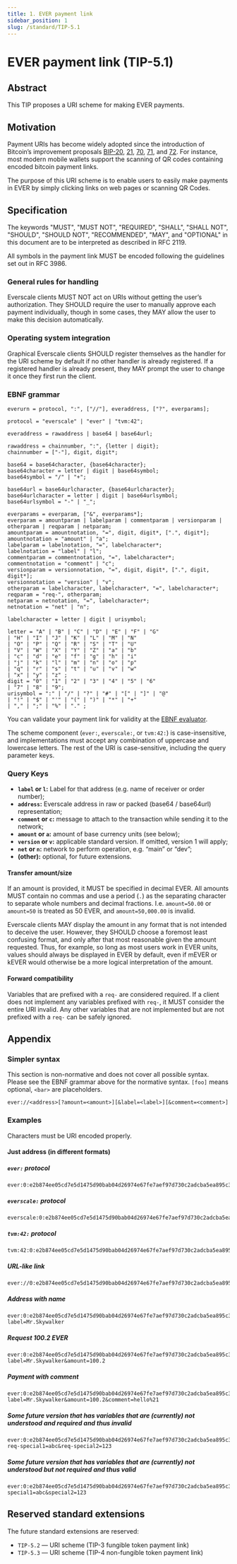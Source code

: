 ```yaml
---
title: 1. EVER payment link
sidebar_position: 1
slug: /standard/TIP-5.1
---
```


# EVER payment link (TIP-5.1)

## Abstract

This TIP proposes a URI scheme for making EVER payments.

## Motivation

Payment URIs has become widely adopted since the introduction of Bitcoin’s improvement proposals [BIP-20](https://github.com/bitcoin/bips/blob/master/bip-0020.mediawiki), [21](https://github.com/bitcoin/bips/blob/master/bip-0021.mediawiki), [70](https://github.com/bitcoin/bips/blob/master/bip-0070.mediawiki), [71](https://github.com/bitcoin/bips/blob/master/bip-0071.mediawiki), and [72](https://github.com/bitcoin/bips/blob/master/bip-0072.mediawiki). For instance, most modern mobile wallets support the scanning of QR codes containing encoded bitcoin payment links.

The purpose of this URI scheme is to enable users to easily make payments in EVER by simply clicking links on web pages or scanning QR Codes.

## Specification

The keywords "MUST", "MUST NOT", "REQUIRED", "SHALL", "SHALL NOT", "SHOULD", "SHOULD NOT", "RECOMMENDED", "MAY", and "OPTIONAL" in this document are to be interpreted as described in RFC 2119.

All symbols in the payment link MUST be encoded following the guidelines set out in RFC 3986.

### General rules for handling
Everscale clients MUST NOT act on URIs without getting the user’s authorization. They SHOULD require the user to manually approve each payment individually, though in some cases, they MAY allow the user to make this decision automatically.

### Operating system integration
Graphical Everscale clients SHOULD register themselves as the handler for the URI scheme by default if no other handler is already registered. If a registered handler is already present, they MAY prompt the user to change it once they first run the client.

### EBNF grammar
```ebnf
everurn = protocol, ":", ["//"], everaddress, ["?", everparams];

protocol = "everscale" | "ever" | "tvm:42";

everaddress = rawaddress | base64 | base64url;

rawaddress = chainnumber, ":", {letter | digit};
chainnumber = ["-"], digit, digit*;

base64 = base64character, {base64character};
base64character = letter | digit | base64symbol;
base64symbol = "/" | "+";

base64url = base64urlcharacter, {base64urlcharacter};
base64urlcharacter = letter | digit | base64urlsymbol;
base64urlsymbol = "-" | "_";

everparams = everparam, ["&", everparams*];
everparam = amountparam | labelparam | commentparam | versionparam | otherparam | reqparam | netparam;
amountparam = amountnotation, "=", digit, digit*, [".", digit*];
amountnotation = "amount" | "a";
labelparam = labelnotation, "=", labelcharacter*;
labelnotation = "label" | "l";
commentparam = commentnotation, "=", labelcharacter*;
commentnotation = "comment" | "c";
versionparam = versionnotation, "=", digit, digit*, [".", digit, digit*];
versionnotation = "version" | "v";
otherparam = labelcharacter, labelcharacter*, "=", labelcharacter*;
reqparam = "req-", otherparam;
netparam = netnotation, "=", labelcharacter*;
netnotation = "net" | "n";

labelcharacter = letter | digit | urisymbol;

letter = "A" | "B" | "C" | "D" | "E" | "F" | "G"
| "H" | "I" | "J" | "K" | "L" | "M" | "N"
| "O" | "P" | "Q" | "R" | "S" | "T" | "U"
| "V" | "W" | "X" | "Y" | "Z" | "a" | "b"
| "c" | "d" | "e" | "f" | "g" | "h" | "i"
| "j" | "k" | "l" | "m" | "n" | "o" | "p"
| "q" | "r" | "s" | "t" | "u" | "v" | "w"
| "x" | "y" | "z" ;
digit = "0" | "1" | "2" | "3" | "4" | "5" | "6"
| "7" | "8" | "9";
urisymbol = ":" | "/" | "?" | "#" | "[" | "]" | "@"
| "!" | "$" | "'" | "(" | ")" | "*" | "+"
| "," | ";" | "%" | "." ;
```

You can validate your payment link for validity at the [EBNF evaluator](https://mdkrajnak.github.io/ebnftest/).

The scheme component (`ever:`, `everscale:`, or `tvm:42:`) is case-insensitive, and implementations must accept any combination of uppercase and lowercase letters. The rest of the URI is case-sensitive, including the query parameter keys.

### Query Keys

* **`label` or `l`:** Label for that address (e.g. name of receiver or order number);
* **`address`:** Everscale address in raw or packed (base64 / base64url) representation;
* **`comment` or `c`:** message to attach to the transaction while sending it to the network;
* **`amount` or `a`:** amount of base currency units (see below);
* **`version` or `v`:** applicable standard version. If omitted, version 1 will apply;
* **`net` or `n`:** network to perform operation, e.g. “main” or “dev”;
* **(other):** optional, for future extensions.

#### Transfer amount/size
If an amount is provided, it MUST be specified in decimal EVER. All amounts MUST contain no commas and use a period (`.`) as the separating character to separate whole numbers and decimal fractions. I.e. `amount=50.00` or `amount=50` is treated as 50 EVER, and `amount=50,000.00` is invalid.

Everscale clients MAY display the amount in any format that is not intended to deceive the user. However, they SHOULD choose a foremost least confusing format, and only after that most reasonable given the amount requested. Thus, for example, so long as most users work in EVER units, values should always be displayed in EVER by default, even if mEVER or kEVER would otherwise be a more logical interpretation of the amount.

#### Forward compatibility
Variables that are prefixed with a `req-` are considered required. If a client does not implement any variables prefixed with `req-`, it MUST consider the entire URI invalid. Any other variables that are not implemented but are not prefixed with a `req-` can be safely ignored.

## Appendix

### Simpler syntax
This section is non-normative and does not cover all possible syntax. Please see the EBNF grammar above for the normative syntax.
`[foo]` means optional, `<bar>` are placeholders.

```
ever://<address>[?amount=<amount>][&label=<label>][&comment=<comment>]
```

### Examples
Characters must be URI encoded properly.

#### Just address (in different formats)

##### `ever:` protocol
```
ever:0:e2b874ee05cd7e5d1475d90bab04d26974e67fe7aef97d730c2adcba5ea895c3
```

##### `everscale:` protocol
```
everscale:0:e2b874ee05cd7e5d1475d90bab04d26974e67fe7aef97d730c2adcba5ea895c3
```

##### `tvm:42:` protocol
```
tvm:42:0:e2b874ee05cd7e5d1475d90bab04d26974e67fe7aef97d730c2adcba5ea895c3
```

##### URL-like link
```
ever://0:e2b874ee05cd7e5d1475d90bab04d26974e67fe7aef97d730c2adcba5ea895c3
```

##### Address with name
```
ever:0:e2b874ee05cd7e5d1475d90bab04d26974e67fe7aef97d730c2adcba5ea895c3?label=Mr.Skywalker
```

##### Request 100.2 EVER
```
ever:0:e2b874ee05cd7e5d1475d90bab04d26974e67fe7aef97d730c2adcba5ea895c3?label=Mr.Skywalker&amount=100.2
```

##### Payment with comment
```
ever:0:e2b874ee05cd7e5d1475d90bab04d26974e67fe7aef97d730c2adcba5ea895c3?label=Mr.Skywalker&amount=100.2&comment=hello%21
```

##### Some future version that has variables that are (currently) not understood and required and thus invalid
```
ever:0:e2b874ee05cd7e5d1475d90bab04d26974e67fe7aef97d730c2adcba5ea895c3?req-special1=abc&req-special2=123
```

##### Some future version that has variables that are (currently) not understood but not required and thus valid
```
ever:0:e2b874ee05cd7e5d1475d90bab04d26974e67fe7aef97d730c2adcba5ea895c3?special1=abc&special2=123
```

## Reserved standard extensions
The future standard extensions are reserved:
* `TIP-5.2` &mdash; URI scheme (TIP-3 fungible token payment link)
* `TIP-5.3` &mdash; URI scheme (TIP-4 non-fungible token payment link)
